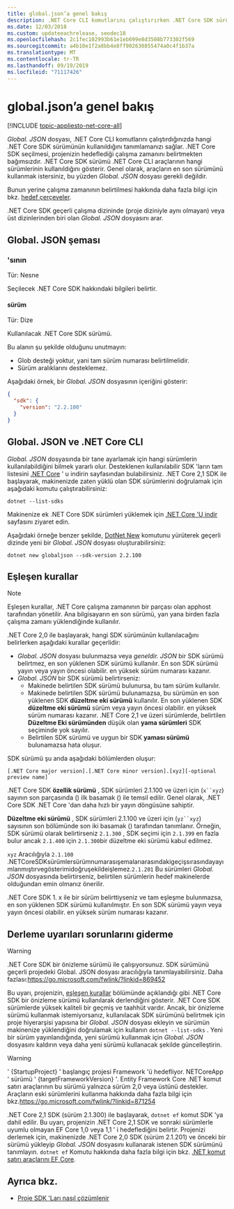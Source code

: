 ```yaml
---
title: global.json’a genel bakış
description: .NET Core CLI komutlarını çalıştırırken .NET Core SDK sürümünü ayarlamak için Global. json dosyasını nasıl kullanacağınızı öğrenin.
ms.date: 12/03/2018
ms.custom: updateeachrelease, seodec18
ms.openlocfilehash: 2c1fec102993b61e1eb699e8d3508b773302f569
ms.sourcegitcommit: a4b10e1f2a8bb4e8ff902630855474a0c4f1b37a
ms.translationtype: MT
ms.contentlocale: tr-TR
ms.lasthandoff: 09/19/2019
ms.locfileid: "71117426"
---
```

# <a name="globaljson-overview"></a>global.json’a genel bakış

[!INCLUDE [topic-appliesto-net-core-all](../../../includes/topic-appliesto-net-core-all.md)]

*Global. JSON* dosyası, .NET Core CLI komutlarını çalıştırdığınızda hangi .NET Core SDK sürümünün kullanıldığını tanımlamanızı sağlar. .NET Core SDK seçilmesi, projenizin hedeflediği çalışma zamanını belirtmekten bağımsızdır. .NET Core SDK sürümü .NET Core CLI araçlarının hangi sürümlerinin kullanıldığını gösterir. Genel olarak, araçların en son sürümünü kullanmak istersiniz, bu yüzden *Global. JSON* dosyası gerekli değildir.

Bunun yerine çalışma zamanının belirtilmesi hakkında daha fazla bilgi için bkz. [hedef çerçeveler](../../standard/frameworks.md).

.NET Core SDK geçerli çalışma dizininde (proje diziniyle aynı olmayan) veya üst dizinlerinden biri olan *Global. JSON* dosyasını arar.

## <a name="globaljson-schema"></a>Global. JSON şeması

### <a name="sdk"></a>'sının

Tür: Nesne

Seçilecek .NET Core SDK hakkındaki bilgileri belirtir.

#### <a name="version"></a>sürüm

Tür: Dize

Kullanılacak .NET Core SDK sürümü.

Bu alanın şu şekilde olduğunu unutmayın:

- Glob desteği yoktur, yani tam sürüm numarası belirtilmelidir.
- Sürüm aralıklarını desteklemez.

Aşağıdaki örnek, bir *Global. JSON* dosyasının içeriğini gösterir:

```json
{
  "sdk": {
    "version": "2.2.100"
  }
}
```

## <a name="globaljson-and-the-net-core-cli"></a>Global. JSON ve .NET Core CLI

*Global. JSON* dosyasında bir tane ayarlamak için hangi sürümlerin kullanılabildiğini bilmek yararlı olur. Desteklenen kullanılabilir SDK 'ların tam listesini [.NET Core](https://dotnet.microsoft.com/download/dotnet-core) ' u indirin sayfasından bulabilirsiniz. .NET Core 2,1 SDK ile başlayarak, makinenizde zaten yüklü olan SDK sürümlerini doğrulamak için aşağıdaki komutu çalıştırabilirsiniz:

```dotnetcli
dotnet --list-sdks
```

Makinenize ek .NET Core SDK sürümleri yüklemek için [.NET Core 'U indir](https://dotnet.microsoft.com/download/dotnet-core) sayfasını ziyaret edin.

Aşağıdaki örneğe benzer şekilde, [DotNet New](dotnet-new.md) komutunu yürüterek geçerli dizinde yeni bir *Global. JSON* dosyası oluşturabilirsiniz:

```dotnetcli
dotnet new globaljson --sdk-version 2.2.100
```

## <a name="matching-rules"></a>Eşleşen kurallar

> [!NOTE]
> Eşleşen kurallar, .NET Core çalışma zamanının bir parçası olan apphost tarafından yönetilir.
> Ana bilgisayarın en son sürümü, yan yana birden fazla çalışma zamanı yüklendiğinde kullanılır.

.NET Core 2,0 ile başlayarak, hangi SDK sürümünün kullanılacağını belirlerken aşağıdaki kurallar geçerlidir:

- *Global. JSON* dosyası bulunmazsa veya *geneldir. JSON* bir SDK sürümü belirtmez, en son yüklenen SDK sürümü kullanılır. En son SDK sürümü yayın veya yayın öncesi olabilir. en yüksek sürüm numarası kazanır.
- *Global. JSON* bir SDK sürümü belirtirseniz:
  - Makinede belirtilen SDK sürümü bulunursa, bu tam sürüm kullanılır.
  - Makinede belirtilen SDK sürümü bulunamazsa, bu sürümün en son yüklenen SDK **düzeltme eki sürümü** kullanılır. En son yüklenen SDK **düzeltme eki sürümü** sürüm veya yayın öncesi olabilir. en yüksek sürüm numarası kazanır. .NET Core 2,1 ve üzeri sürümlerde, belirtilen **Düzeltme Eki sürümünden** düşük olan **yama sürümleri** SDK seçiminde yok sayılır.
  - Belirtilen SDK sürümü ve uygun bir SDK **yaması sürümü** bulunamazsa hata oluşur.

SDK sürümü şu anda aşağıdaki bölümlerden oluşur:

`[.NET Core major version].[.NET Core minor version].[xyz][-optional preview name]`

.NET Core SDK **özellik sürümü** , SDK sürümleri 2.1.100 ve üzeri için (`x``xyz`) sayının son parçasında () ilk basamak () ile temsil edilir. Genel olarak, .NET Core SDK .NET Core 'dan daha hızlı bir yayın döngüsüne sahiptir.

**Düzeltme eki sürümü** , SDK sürümleri 2.1.100 ve üzeri için (`yz``xyz`) sayısının son bölümünde son iki basamak () tarafından tanımlanır. Örneğin, SDK sürümü olarak belirtirseniz `2.1.300` , SDK seçimi için `2.1.399` en fazla bulur ancak `2.1.400` için `2.1.300`bir düzeltme eki sürümü kabul edilmez.

`xyz` Aracılığıyla `2.1.100` .NETCoreSDKsürümlersürümnumarasışemalarıarasındakigeçişsırasındayayımlanmıştırvegösterimidoğruşekildeişlemez.`2.1.201` Bu sürümleri *Global. JSON* dosyasında belirtirseniz, belirtilen sürümlerin hedef makinelerde olduğundan emin olmanız önerilir.

.NET Core SDK 1. x ile bir sürüm belirttiyseniz ve tam eşleşme bulunmazsa, en son yüklenen SDK sürümü kullanılmıştır. En son SDK sürümü yayın veya yayın öncesi olabilir. en yüksek sürüm numarası kazanır.

## <a name="troubleshooting-build-warnings"></a>Derleme uyarıları sorunlarını giderme

> [!WARNING]
> .NET Core SDK bir önizleme sürümü ile çalışıyorsunuz. SDK sürümünü geçerli projedeki Global. JSON dosyası aracılığıyla tanımlayabilirsiniz. Daha fazlası:<https://go.microsoft.com/fwlink/?linkid=869452>

Bu uyarı, projenizin, [eşleşen kurallar](#matching-rules) bölümünde açıklandığı gibi .NET Core SDK bir önizleme sürümü kullanılarak derlendiğini gösterir. .NET Core SDK sürümlerde yüksek kaliteli bir geçmiş ve taahhüt vardır. Ancak, bir önizleme sürümü kullanmak istemiyorsanız, kullanılacak SDK sürümünü belirtmek için proje hiyerarşisi yapısına bir *Global. JSON* dosyası ekleyin ve sürümün makinenize yüklendiğini doğrulamak için kullanın `dotnet --list-sdks` . Yeni bir sürüm yayınlandığında, yeni sürümü kullanmak için *Global. JSON* dosyasını kaldırın veya daha yeni sürümü kullanacak şekilde güncelleştirin.

> [!WARNING]
> ' {StartupProject} ' başlangıç projesi Framework 'ü hedefliyor. NETCoreApp ' sürümü ' {targetFrameworkVersion} '. Entity Framework Core .NET komut satırı araçlarının bu sürümü yalnızca sürüm 2,0 veya üstünü destekler. Araçların eski sürümlerini kullanma hakkında daha fazla bilgi için bkz.<https://go.microsoft.com/fwlink/?linkid=871254>

.NET Core 2,1 SDK (sürüm 2.1.300) ile başlayarak, `dotnet ef` komut SDK 'ya dahil edilir. Bu uyarı, projenizin .NET Core 2,1 SDK ve sonraki sürümlerle uyumlu olmayan EF Core 1,0 veya 1,1 ' i hedeflediğini belirtir. Projenizi derlemek için, makinenizde .NET Core 2,0 SDK (sürüm 2.1.201) ve önceki bir sürümü yükleyip *Global. JSON* dosyasını kullanarak istenen SDK sürümünü tanımlayın. `dotnet ef` Komutu hakkında daha fazla bilgi için bkz. [.NET komut satırı araçlarını EF Core](/ef/core/miscellaneous/cli/dotnet).

## <a name="see-also"></a>Ayrıca bkz.

- [Proje SDK 'Ları nasıl çözümlenir](/visualstudio/msbuild/how-to-use-project-sdk#how-project-sdks-are-resolved)
